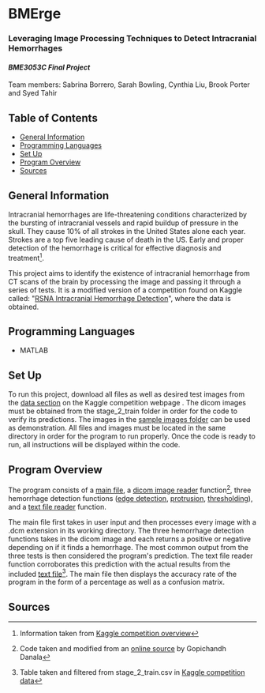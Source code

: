 # BMErge
### **Leveraging Image Processing Techniques to Detect Intracranial Hemorrhages**
#### *BME3053C Final Project*

Team members: Sabrina Borrero, Sarah Bowling, Cynthia Liu, Brook Porter and Syed Tahir


## Table of Contents 
* [General Information](#general-information)
* [Programming Languages](#programming-languages)
* [Set Up](#set-up)
* [Program Overview](#program-overview)
* [Sources](#sources)


## General Information
Intracranial hemorrhages are life-threatening conditions characterized by the bursting of intracranial vessels and rapid buildup of pressure in the skull. They cause 10% of all strokes in the United States alone each year. Strokes are a top five leading cause of death in the US. Early and proper detection of the hemorrhage is critical for effective diagnosis and treatment[^1]. 

This project aims to identify the existence of intracranial hemorrhage from CT scans of the brain by processing the image and passing it through a series of tests. It is a modified version of a competition found on Kaggle called: "[RSNA Intracranial Hemorrhage Detection](https://www.kaggle.com/competitions/rsna-intracranial-hemorrhage-detection/overview)", where the data is obtained.  


## Programming Languages
* MATLAB


## Set Up
To run this project, download all files as well as desired test images from the [data section](https://www.kaggle.com/competitions/rsna-intracranial-hemorrhage-detection/data) on the Kaggle competition webpage . The dicom images must be obtained from the stage_2_train folder in order for the code to verify its predictions. The images in the [sample images folder](/sample_images) can be used as demonstration. All files and images must be located in the same directory in order for the program to run properly. Once the code is ready to run, all instructions will be displayed within the code. 


## Program Overview
The program consists of a [main file](/MainProgram.mlx), a [dicom image reader](/DICOM_Converter.mlx) function[^2], three hemorrhage detection functions ([edge detection](/EdgeDetectionTest.mlx), [protrusion](/ProtrusionTest.mlx), [thresholding](/ThresholdingTest.mlx)), and a [text file reader](/IDSearch.mlx) function. 

The main file first takes in user input and then processes every image with a .dcm extension in its working directory. The three hemorrhage detection functions takes in the dicom image and each returns a positive or negative depending on if it finds a hemorrhage. The most common output from the three tests is then considered the program's prediction. The text file reader function corroborates this prediction with the actual results from the included [text file](/resultsTable.txt)[^3]. The main file then displays the accuracy rate of the program in the form of a percentage as well as a confusion matrix. 


## Sources
[^1]: Information taken from [Kaggle competition overview](https://www.kaggle.com/competitions/rsna-intracranial-hemorrhage-detection/overview) 
[^2]: Code taken and modified from an [online source](https://www.mathworks.com/matlabcentral/answers/303156-how-to-convert-dicom-image-to-jpeg-png-with-out-loosing-it-s-metadata#:~:text=It%20is%20not%20possible%20to%20convert%20DICOM%20to,not%20occupy%20more%20than%2064%20Kb%3B%20see%20https%3A%2F%2Fen.wikipedia.org%2Fwiki%2FExif) by Gopichandh Danala
[^3]: Table taken and filtered from stage_2_train.csv in [Kaggle competition data](https://www.kaggle.com/competitions/rsna-intracranial-hemorrhage-detection/data)
